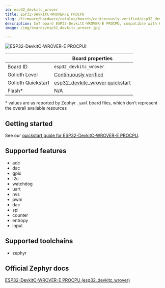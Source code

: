 ```yaml
---
id: esp32_devkitc_wrover
title: ESP32-DevkitC-WROVER-E PROCPU
slug: /firmware/hardware/catalog/boards/continuously-verified/esp32_devkitc_wrover
description: IoT board ESP32-DevkitC-WROVER-E PROCPU, compatible with Golioth at continuously-verified level.
image: /img/boards/esp32_devkitc_wrover.jpg

---
```


[//]: # (This is an auto-generated file, do not edit! Changes to it will be lost upon re-generation)

![ESP32-DevkitC-WROVER-E PROCPU!](/img/boards/esp32_devkitc_wrover.jpg "ESP32-DevkitC-WROVER-E PROCPU")

|                | Board properties     |
| -------------  | -------------------- |
| Board ID       | `esp32_devkitc_wrover` |
| Golioth Level  | [Continuously verified](/firmware/hardware#continuously-verified-boards) |
| Golioth Quickstart | [esp32_devkitc_wrover quickstart](/getting-started/device-examples/compile-example-code/) || RAM*           | N/A |
| Flash*         | N/A |

\* values are as reported by Zephyr `.yaml` board files, which don't represent the overall available resources

## Getting started

See our [quickstart guide for ESP32-DevkitC-WROVER-E PROCPU](/getting-started/device-examples/compile-example-code/).


## Supported features

* adc
* dac
* gpio
* i2c
* watchdog
* uart
* nvs
* pwm
* dac
* spi
* counter
* entropy
* input

## Supported toolchains

* zephyr

## Official Zephyr docs

[ESP32-DevkitC-WROVER-E PROCPU (esp32_devkitc_wrover)](https://docs.zephyrproject.org/latest/boards/espressif/esp32_devkitc_wrover/doc/index.html)
